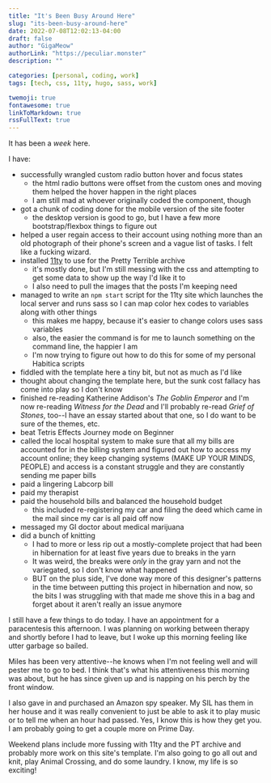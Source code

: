 ```yaml
---
title: "It's Been Busy Around Here"
slug: "its-been-busy-around-here"
date: 2022-07-08T12:02:13-04:00
draft: false
author: "GigaMeow"
authorLink: "https://peculiar.monster"
description: ""

categories: [personal, coding, work]
tags: [tech, css, 11ty, hugo, sass, work]

twemoji: true
fontawesome: true
linkToMarkdown: true
rssFullText: true
---
```

It has been a *week* here.

I have:

- successfully wrangled custom radio button hover and focus states
  - the html radio buttons were offset from the custom ones and moving them helped the hover happen in the right places
  - I am still mad at whoever originally coded the component, though
- got a chunk of coding done for the mobile version of the site footer
  - the desktop version is good to go, but I have a few more bootstrap/flexbox things to figure out
- helped a user regain access to their account using nothing more than an old photograph of their phone's screen and a vague list of tasks. I felt like a fucking wizard.
- installed [11ty](https://www.11ty.dev) to use for the Pretty Terrible archive
  - it's mostly done, but I'm still messing with the css and attempting to get some data to show up the way I'd like it to
  - I also need to pull the images that the posts I'm keeping need
- managed to write an `npm start` script for the 11ty site which launches the local server and runs sass so I can map color hex codes to variables along with other things
  - this makes me happy, because it's easier to change colors uses sass variables
  - also, the easier the command is for me to launch something on the command line, the happier I am
  - I'm now trying to figure out how to do this for some of my personal Habitica scripts
- fiddled with the template here a tiny bit, but not as much as I'd like
- thought about changing the template here, but the sunk cost fallacy has come into play so I don't know
- finished re-reading Katherine Addison's *The Goblin Emperor* and I'm now re-reading *Witness for the Dead* and I'll probably re-read *Grief of Stones*, too--I have an essay started about that one, so I do want to be sure of the themes, etc.
- beat Tetris Effects Journey mode on Beginner
- called the local hospital system to make sure that all my bills are accounted for in the billing system and figured out how to access my account online; they keep changing systems (MAKE UP YOUR MINDS, PEOPLE) and access is a constant struggle and they are constantly sending me paper bills
- paid a lingering Labcorp bill
- paid my therapist
- paid the household bills and balanced the household budget
  - this included re-registering my car and filing the deed which came in the mail since my car is all paid off now
- messaged my GI doctor about medical marijuana
- did a bunch of knitting
  - I had to more or less rip out a mostly-complete project that had been in hibernation for at least five years due to breaks in the yarn
  - It was weird, the breaks were *only* in the gray yarn and not the variegated, so I don't know what happened
  - BUT on the plus side, I've done way more of this designer's patterns in the time between putting this project in hibernation and now, so the bits I was struggling with that made me shove this in a bag and forget about it aren't really an issue anymore

I still have a few things to do today. I have an appointment for a paracentesis this afternoon. I was planning on working between therapy and shortly before I had to leave, but I woke up this morning feeling like utter garbage so bailed.

Miles has been very attentive--he knows when I'm not feeling well and will pester me to go to bed. I think that's what his attentiveness this morning was about, but he has since given up and is napping on his perch by the front window.

I also gave in and purchased an Amazon spy speaker. My SIL has them in her house and it was really convenient to just be able to ask it to play music or to tell me when an hour had passed. Yes, I know this is how they get you. I am probably going to get a couple more on Prime Day.

Weekend plans include more fussing with 11ty and the PT archive and probably more work on this site's template. I'm also going to go all out and knit, play Animal Crossing, and do some laundry. I know, my life is so exciting!

